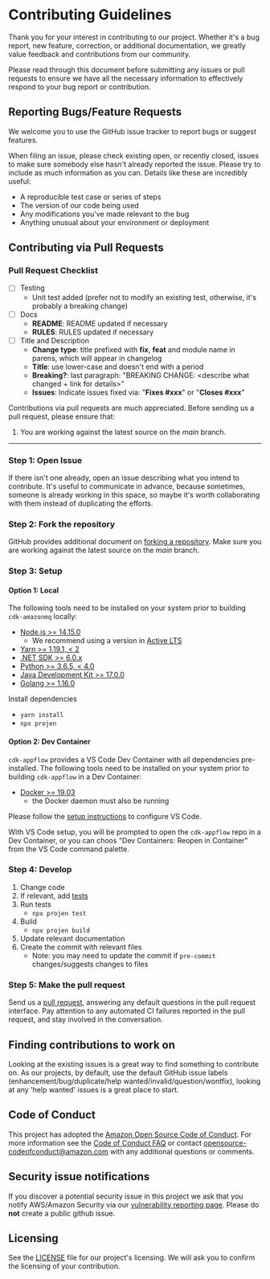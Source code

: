 <!--
Copyright Amazon.com, Inc. or its affiliates. All Rights Reserved.
SPDX-License-Identifier: Apache-2.0
-->

# Contributing Guidelines

Thank you for your interest in contributing to our project. Whether it's a bug report, new feature, correction, or additional
documentation, we greatly value feedback and contributions from our community.

Please read through this document before submitting any issues or pull requests to ensure we have all the necessary
information to effectively respond to your bug report or contribution.

## Reporting Bugs/Feature Requests

We welcome you to use the GitHub issue tracker to report bugs or suggest features.

When filing an issue, please check existing open, or recently closed, issues to make sure somebody else hasn't already
reported the issue. Please try to include as much information as you can. Details like these are incredibly useful:

- A reproducible test case or series of steps
- The version of our code being used
- Any modifications you've made relevant to the bug
- Anything unusual about your environment or deployment

## Contributing via Pull Requests

### Pull Request Checklist

- [ ] Testing
  - Unit test added (prefer not to modify an existing test, otherwise, it's probably a breaking change)
- [ ] Docs
  - **README**: README updated if necessary
  - **RULES**: RULES updated if necessary
- [ ] Title and Description
  - **Change type**: title prefixed with **fix**, **feat** and module name in parens, which will appear in changelog
  - **Title**: use lower-case and doesn't end with a period
  - **Breaking?**: last paragraph: "BREAKING CHANGE: <describe what changed + link for details>"
  - **Issues**: Indicate issues fixed via: "**Fixes #xxx**" or "**Closes #xxx**"

Contributions via pull requests are much appreciated. Before sending us a pull request, please ensure that:

1. You are working against the latest source on the _main_ branch.

---

### Step 1: Open Issue

If there isn't one already, open an issue describing what you intend to contribute. It's useful to communicate in advance, because sometimes, someone is already working in this space, so maybe it's worth collaborating with them instead of duplicating the efforts.

### Step 2: Fork the repository

GitHub provides additional document on [forking a repository](https://help.github.com/articles/fork-a-repo/). Make sure you are working against the latest source on the _main_ branch.

### Step 3: Setup

#### Option 1: Local

The following tools need to be installed on your system prior to building `cdk-amazonmq` locally:

- [Node.js >= 14.15.0](https://nodejs.org/download/release/latest-v14.x/)
  - We recommend using a version in [Active LTS](https://nodejs.org/en/about/releases/)
- [Yarn >= 1.19.1, < 2](https://yarnpkg.com/lang/en/docs/install)
- [.NET SDK >= 6.0.x](https://www.microsoft.com/net/download)
- [Python >= 3.6.5, < 4.0](https://www.python.org/downloads/release/python-365/)
- [Java Development Kit >= 17.0.0](https://www.oracle.com/java/technologies/downloads/)
- [Golang >= 1.16.0](https://go.dev/doc/install)

Install dependencies

- `yarn install`
- `npx projen`

#### Option 2: Dev Container

`cdk-appflow` provides a VS Code Dev Container with all dependencies pre-installed. The following tools need to be installed on your system prior to building `cdk-appflow` in a Dev Container:

- [Docker >= 19.03](https://docs.docker.com/get-docker/)
  - the Docker daemon must also be running

Please follow the [setup instructions](https://code.visualstudio.com/docs/remote/containers-tutorial) to configure VS Code.

With VS Code setup, you will be prompted to open the `cdk-appflow` repo in a Dev Container, or you can choos "Dev Containers: Reopen in Container" from the VS Code command palette.

### Step 4: Develop

1. Change code
2. If relevant, add [tests](./test/)
3. Run tests
   - `npx projen test`
4. Build
   - `npx projen build`
5. Update relevant documentation
6. Create the commit with relevant files
   - Note: you may need to update the commit if `pre-commit` changes/suggests changes to files

### Step 5: Make the pull request

Send us a [pull request](https://help.github.com/articles/creating-a-pull-request/), answering any default questions in the pull request interface. Pay attention to any automated CI failures reported in the pull request, and stay involved in the conversation.

## Finding contributions to work on

Looking at the existing issues is a great way to find something to contribute on. As our projects, by default, use the default GitHub issue labels (enhancement/bug/duplicate/help wanted/invalid/question/wontfix), looking at any 'help wanted' issues is a great place to start.

## Code of Conduct

This project has adopted the [Amazon Open Source Code of Conduct](https://aws.github.io/code-of-conduct).
For more information see the [Code of Conduct FAQ](https://aws.github.io/code-of-conduct-faq) or contact
opensource-codeofconduct@amazon.com with any additional questions or comments.

## Security issue notifications

If you discover a potential security issue in this project we ask that you notify AWS/Amazon Security via our [vulnerability reporting page](http://aws.amazon.com/security/vulnerability-reporting/). Please do **not** create a public github issue.

## Licensing

See the [LICENSE](LICENSE) file for our project's licensing. We will ask you to confirm the licensing of your contribution.
